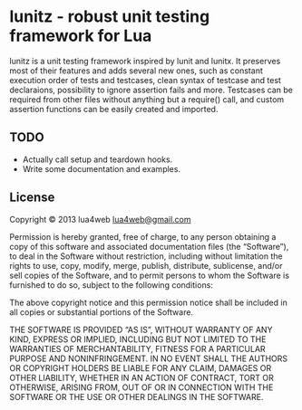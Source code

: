 # lunitz - robust unit testing framework for Lua

lunitz is a unit testing framework inspired by lunit and lunitx. It preserves most of their features and adds several new ones, such as constant execution order of tests and testcases, clean syntax of testcase and test declaraions, possibility to ignore assertion fails and more. Testcases can be required from other files without anything but a require() call, and custom assertion functions can be easily created and imported. 

## TODO

* Actually call setup and teardown hooks. 
* Write some documentation and examples. 

## License

Copyright © 2013 lua4web <lua4web@gmail.com>

Permission is hereby granted, free of charge, to any person obtaining a copy of this software and associated documentation files (the “Software”), to deal in the Software without restriction, including without limitation the rights to use, copy, modify, merge, publish, distribute, sublicense, and/or sell copies of the Software, and to permit persons to whom the Software is furnished to do so, subject to the following conditions:

The above copyright notice and this permission notice shall be included in all copies or substantial portions of the Software.

THE SOFTWARE IS PROVIDED “AS IS”, WITHOUT WARRANTY OF ANY KIND, EXPRESS OR IMPLIED, INCLUDING BUT NOT LIMITED TO THE WARRANTIES OF MERCHANTABILITY, FITNESS FOR A PARTICULAR PURPOSE AND NONINFRINGEMENT. IN NO EVENT SHALL THE AUTHORS OR COPYRIGHT HOLDERS BE LIABLE FOR ANY CLAIM, DAMAGES OR OTHER LIABILITY, WHETHER IN AN ACTION OF CONTRACT, TORT OR OTHERWISE, ARISING FROM, OUT OF OR IN CONNECTION WITH THE SOFTWARE OR THE USE OR OTHER DEALINGS IN THE SOFTWARE. 
